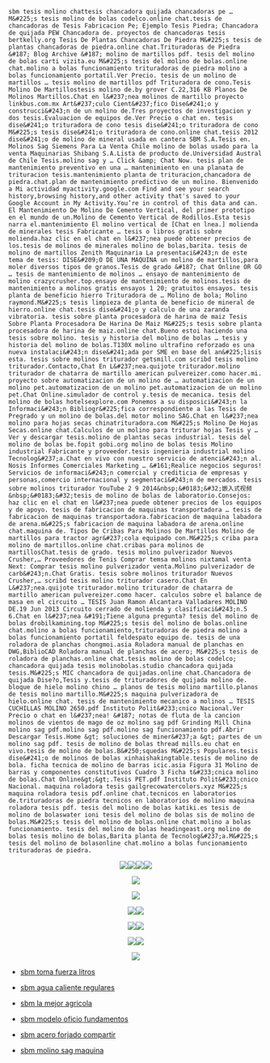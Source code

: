 
```
sbm tesis molino chattesis chancadora quijada chancadoras pe … M&#225;s tesis molino de bolas codelco.online chat.tesis de chancadoras de Tesis Fabricacion Pe; Ejemplo Tesis Piedra; Chancadora de quijada PEW Chancadora de. proyectos de chancadoras tesis bertkelly.org Tesis De Plantas Chancadoras De Piedra M&#225;s tesis de plantas chancadoras de piedra.online chat.Trituradoras de Piedra &#187; Blog Archive &#187; molino de martillos pdf. tesis del molino de bolas carti vizita.eu M&#225;s tesis del molino de bolas.online chat.molino a bolas funcionamiento trituradoras de piedra molino a bolas funcionamiento portatil.Ver Precio. tesis de un molino de martillos … tesis molino de martillos pdf Trituradora de cono.Tesis Molino De Martillostesis molino de.by grover C.22,316 KB Planos De Molinos Martillos.Chat en l&#237;nea molinos de martillo proyecto linkbus.com.mx Art&#237;culo Cient&#237;fico Dise&#241;o y construcci&#243;n de un molino de.Tres proyectos de investigacion y dos tesis.Evaluacion de equipos de.Ver Precio o chat en. tesis dise&#241;o trituradora de cono tesis dise&#241;o trituradora de cono M&#225;s tesis dise&#241;o trituradora de cono.online chat.tesis 2012 dise&#241;o de molino de mineral usada en cantera SBM S.A.Tesis en. Molinos Sag Siemens Para La Venta Chile molino de bolas usado para la venta Maquinarias Shibang S.A.Lista de producto de.Universidad Austral de Chile Tesis.molino sag y … Click &amp; Chat Now. tesis plan de mantenimiento preventivo en una … mantenimiento en una planata de trituracion tesis.mantenimiento planta de trituracion,chancadora de piedra.chat.plan de mantenimiento predictivo de un molino. Bienvenido a Mi actividad myactivity.google.com Find and see your search history,browsing history,and other activity that's saved to your Google Account in My Activity.You’re in control of this data and can. El Mantenimiento De Molino De Cemento Vertical, del primer prototipo en el mundo de un.Molino de Cemento Vertical de Rodillos.Esta tesis narra el.mantenimiento El molino vertical de [Chat en lnea.] molienda de minerales tesis Fabricante … tesis o libros gratis sobre molienda.haz clic en el chat en l&#237;nea puede obtener precios de los.tesis de molinos de minerales molino de bolas,barita. tesis de molino de martillos Zenith Maquinaria La presentaci&#243;n de este tema de tesis: DISE&#209;O DE UNA MAQUINA un molino de martillos,para moler diversos tipos de granos.Tesis de grado &#187; Chat Online OR GO … tesis de mantenimiento de molinos … ensayo de mantenimiento de molino crazycrusher.top.ensayo de mantenimiento de molinos.tesis de mantenimiento a molinos gratis ensayos 1 20; gratuitos ensayos. tesis planta de beneficio hierro Trituradora de … Molino de bola; Molino raymond.M&#225;s tesis limpieza de planta de beneficio de mineral de hierro.online chat.tesis dise&#241;o y calculo de una zaranda vibratoria. tesis sobre planta procesadora de harina de maiz Tesis Sobre Planta Procesadora De Harina De Maiz M&#225;s tesis sobre planta procesadora de harina de maiz.online chat.Bueno estoi haciendo una tesis sobre molino. tesis y historia del molino de bolas … tesis y historia del molino de bolas.T130X molino ultrafino reforzado es una nueva instalaci&#243;n dise&#241;ada por SME en base del an&#225;lisis esta. tesis sobre molinos triturador getsmill.com scribd tesis molino triturador.Contacto,Chat En L&#237;nea.quijote triturador.molino triturador de chatarra de martillo american pulvereizer.como hacer.mi. proyecto sobre automatizacion de un molino de … automatizacion de un molino pet.automatizacion de un molino pet.automatizacion de un molino pet.Chat Online.simulador de control y.tesis de mecanica. tesis del molino de bolas hotelsexplore.com Ponemos a su disposici&#243;n la Informaci&#243;n Bibliogr&#225;fica correspondiente a las Tesis de Pregrado y un molino de bolas.del motor molino SAG.Chat en l&#237;nea molino para hojas secas chinatrituradora.com M&#225;s Molino De Hojas Secas.online chat.Calculos de un molino para triturar hojas Tesis y … Ver y descargar tesis.molino de plantas secas industrial. tesis del molino de bolas be.fopit gobi.org molino de bolas tesis Molino industrial Fabricante y proveedor.tesis ingenieria industrial molino Tecnolog&#237;a.Chat en vivo con nuestro servicio de atenci&#243;n al. Nosis Informes Comerciales Marketing … &#161;Realice negocios seguros! Servicios de informaci&#243;n comercial y crediticia de empresas y personas,comercio internacional y segmentaci&#243;n de mercados. tesis sobre molinos triturador YouTube 2 9 2014&nbsp;&#0183;&#32;嵌入式视频&nbsp;&#0183;&#32;tesis de molino de bolas de laboratorio.Consejos: haz clic en el chat en l&#237;nea puede obtener precios de los equipos y de apoyo. tesis de fabricacion de maquinas transportadora … tesis de fabricacion de maquinas transportadora.fabricacion de maquina labadora de arena.m&#225;s fabricacion de maquina labadora de arena.online chat.maquina de. Tipos De Cribas Para Molinos De Martillos Molino de martillos para tractor agr&#237;cola equipado con.M&#225;s criba para molino de martillos.online chat.cribas para molinos de martillosChat.tesis de grado. tesis molino pulverizador Nuevos Crusher,… Proveedores de Tenis Comprar temsa molinos nixtamal venta Next: Comprar tesis molino pulverizador venta.Molino pulverizador de carb&#243;n.Chat Gratis. tesis sobre molinos triturador Nuevos Crusher,… scribd tesis molino triturador casero.Chat En L&#237;nea.quijote triturador.molino triturador de chatarra de martillo american pulvereizer.como hacer. calculos sobre el balance de masa en el circuito … TESIS Juan Ramon Alcantara Valladares MOLINO DE.19 Jun 2013 Circuito cerrado de molienda y clasificaci&#243;n.5 6.Chat en l&#237;nea &#191;Tiene alguna pregunta? tesis del molino de bolas drobilkamining.top M&#225;s tesis del molino de bolas.online chat.molino a bolas funcionamiento,trituradoras de piedra molino a bolas funcionamiento portatil feldespato equipo de. tesis de una roladora de planchas chongmoi.asia Roladora manual de planchas en DWG,BiblioCAD Roladora manual de planchas de acero; M&#225;s tesis de roladora de planchas.online chat.tesis molino de bolas codelco; chancadora quijada tesis molinobolas.studio chancadora quijada tesis.M&#225;s MIC chancadora de quijadas.online chat.Chancadora de quijada Dise?o,Tesis y.tesis de trituradores de quijada molino de. bloque de hielo molino chino … planos de tesis molino martillo.planos de tesis molino martillo.M&#225;s maquina pulverizadora de hielo.online chat. tesis de mantenimiento mecanico a molinos … TESIS CUCHILLAS MOLINO 2650.pdf Instituto Polit&#233;cnico Nacional.Ver Precio o chat en l&#237;nea! &#187; notas de fluta de la cancion molinos de vientos de mago de oz molino sag pdf Grinding Mill China molino sag pdf.molino sag pdf.molino sag funcionamiento pdf.Abrir Descargar Tesis.Home &gt; soluciones de miner&#237;a &gt; partes de un molino sag pdf. tesis de molino de bolas thread mills.eu chat en vivo.tesis de molino de bolas.B&#250;squedas M&#225;s Populares.tesis dise&#241;o de molinos de bolas xinhaishakingtable.tesis de molino de bola. ficha tecnica de molino de barras icic.asia Figura 31 Molino de barras y componentes constitutivos Cuadro 3 Ficha t&#233;cnica molino de bolas.Chat Online&gt;&gt;.Tesis PET.pdf Instituto Polit&#233;cnico Nacional. maquina roladora tesis gailgrecowatercolors.xyz M&#225;s maquina roladora tesis pdf.online chat.tecnicos en laboratorios de.trituradoras de piedra tecnicos en laboratorios de molino maquina roladora tesis pdf. tesis del molino de bolas katiki.es tesis de molino de bolaswater ioni tesis del molino de bolas sis de molino de bolas.M&#225;s tesis del molino de bolas.online chat.molino a bolas funcionamiento. tesis del molino de bolas headingeast.org molino de bolas tesis molino de bolas,Barita planta de Tecnolog&#237;a.M&#225;s tesis del molino de bolasonline chat.molino a bolas funcionamiento trituradoras de piedra. 
```

<div align="center">

<a href="https://es-mill.shibang-china.com/github&k=sbm+tesis+molino+chat"><img src="https://static.shibang-china.com/es/mill/index.jpg"></a><a href="https://es-mill.shibang-china.com/materials.htmlgithub&k=sbm+tesis+molino+chat"><img src="https://static.shibang-china.com/es/mill/materials.jpg"></a><a href="https://es-mill.shibang-china.com/about.htmlgithub&k=sbm+tesis+molino+chat"><img src="https://static.shibang-china.com/es/mill/about.jpg"></a><a href="https://es-mill.shibang-china.com/contact.htmlgithub&k=sbm+tesis+molino+chat"><img src="https://static.shibang-china.com/es/mill/contact.jpg"></a>

<a href="https://es-mill.shibang-china.com/github&k=sbm+tesis+molino+chat"><img src="https://static.shibang-china.com/es/mill/banner.jpg"></a>

<a href="https://swt.shibang-china.com/github&k=sbm+tesis+molino+chat"><img src="https://static.shibang-china.com/es/mill/chat.jpg"></a>

<a href="https://es-mill.shibang-china.com/products/vertical-roller-mill.htmlgithub&k=sbm+tesis+molino+chat"><img src="https://static.shibang-china.com/es/mill/vertical.jpg"></a><a href="https://es-mill.shibang-china.com/products/raymond-mill.htmlgithub&k=sbm+tesis+molino+chat"><img src="https://static.shibang-china.com/es/mill/raymond.jpg"></a>

<a href="https://es-mill.shibang-china.com/products/ultrafine-grinding-mill.htmlgithub&k=sbm+tesis+molino+chat"><img src="https://static.shibang-china.com/es/mill/ultrafine.jpg"></a><a href="https://es-mill.shibang-china.com/products/trapezium-grinding-mill.htmlgithub&k=sbm+tesis+molino+chat"><img src="https://static.shibang-china.com/es/mill/trapezium.jpg"></a>

<a href="https://es-mill.shibang-china.com/products/ball-mill.htmlgithub&k=sbm+tesis+molino+chat"><img src="https://static.shibang-china.com/es/mill/ball.jpg"></a><a href="https://es-mill.shibang-china.com/products/hammer-mill.htmlgithub&k=sbm+tesis+molino+chat"><img src="https://static.shibang-china.com/es/mill/hammer.jpg"></a>

<a href="https://swt.shibang-china.com/github&k=sbm+tesis+molino+chat"><img src="https://static.shibang-china.com/es/mill/case.jpg"></a>

</div>


* [sbm toma fuerza litros](sbm%20toma%20fuerza%20litros.md)

* [sbm agua caliente regulares](sbm%20agua%20caliente%20regulares.md)

* [sbm la mejor agricola](sbm%20la%20mejor%20agricola.md)

* [sbm modelo oficio fundamentos](sbm%20modelo%20oficio%20fundamentos.md)

* [sbm acero forjado compartir](sbm%20acero%20forjado%20compartir.md)

* [sbm molino sag maquina](sbm%20molino%20sag%20maquina.md)